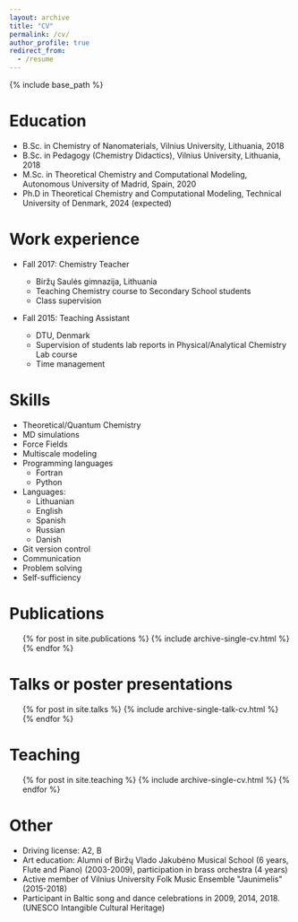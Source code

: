 ```yaml
---
layout: archive
title: "CV"
permalink: /cv/
author_profile: true
redirect_from:
  - /resume
---
```


{% include base_path %}

Education
======
* B.Sc. in Chemistry of Nanomaterials, Vilnius University, Lithuania, 2018
* B.Sc. in Pedagogy (Chemistry Didactics), Vilnius University, Lithuania, 2018
* M.Sc. in Theoretical Chemistry and Computational Modeling, Autonomous University of Madrid, Spain, 2020
* Ph.D in Theoretical Chemistry and Computational Modeling, Technical University of Denmark, 2024 (expected)

Work experience
======
* Fall 2017: Chemistry Teacher
  * Biržų Saulės gimnazija, Lithuania
  * Teaching Chemistry course to Secondary School students
  * Class supervision

* Fall 2015: Teaching Assistant
  * DTU, Denmark
  * Supervision of students lab reports in Physical/Analytical Chemistry Lab course 
  * Time management
  
Skills
======
* Theoretical/Quantum Chemistry
* MD simulations
* Force Fields
* Multiscale modeling
* Programming languages
  * Fortran
  * Python
* Languages: 
   * Lithuanian
   * English
   * Spanish
   * Russian
   * Danish
* Git version control 
* Communication
* Problem solving
* Self-sufficiency 

Publications
======
  <ul>{% for post in site.publications %}
    {% include archive-single-cv.html %}
  {% endfor %}</ul>
  
Talks or poster presentations
======
  <ul>{% for post in site.talks %}
    {% include archive-single-talk-cv.html %}
  {% endfor %}</ul>
  
Teaching
======
  <ul>{% for post in site.teaching %}
    {% include archive-single-cv.html %}
  {% endfor %}</ul>
  
Other
======
* Driving license: A2, B
* Art education: Alumni of Biržų Vlado Jakubėno Musical School (6 years, Flute and Piano) (2003-2009), participation in brass orchestra (4 years)
* Active member of Vilnius University Folk Music Ensemble "Jaunimelis" (2015-2018)
* Participant in Baltic song and dance celebrations in 2009, 2014, 2018. (UNESCO Intangible Cultural Heritage)
